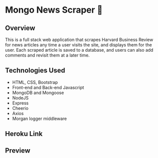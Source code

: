 # Mongo News Scraper :newspaper:

## Overview 
This is a full stack web application that scrapes Harvard Business Review for news articles any time a user visits the site, and displays them for the user. Each scraped article is saved to a database, and users can also add comments and revisit them at a later time. 

## Technologies Used
- HTML, CSS, Bootstrap
- Front-end and Back-end Javascript
- MongoDB and Mongoose 
- NodeJS
- Express
- Cheerio 
- Axios 
- Morgan logger middleware

## Heroku Link

## Preview
